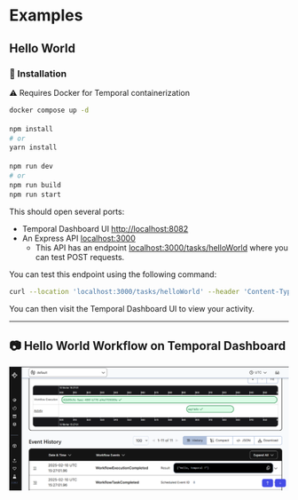 # Examples

## Hello World

### 🚀 Installation

:warning: Requires Docker for Temporal containerization

```sh
docker compose up -d

npm install
# or
yarn install

npm run dev
# or
npm run build
npm run start
```

This should open several ports:

-   Temporal Dashboard UI [http://localhost:8082](http://localhost:8082/namespaces/default/workflows)
-   An Express API [localhost:3000](localhost:3000)
    -   This API has an endpoint [localhost:3000/tasks/helloWorld](localhost:3000/tasks/helloWorld) where you can test POST requests.

You can test this endpoint using the following command:

```sh
curl --location 'localhost:3000/tasks/helloWorld' --header 'Content-Type: application/json' --data '{"name": "Temporal"}'
```

You can then visit the Temporal Dashboard UI to view your activity.

---

## 📷 Hello World Workflow on Temporal Dashboard

![Temporal Dashboard](./img/dashboard-workflow-hello-world.png)
